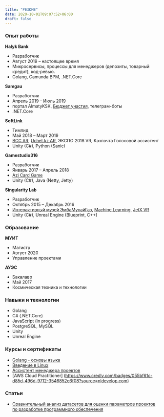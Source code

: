 ```yaml
---
title: "РЕЗЮМЕ"
date: 2020-10-01T09:07:52+06:00
draft: false
---
```


### Опыт работы
**Halyk Bank**
+ Разработчик
+ Август 2019 – настоящее время
+ Микросервисы, процессы для менеджеров (депозиты, товарный кредит), код-ревью.
+ Golang, Camunda BPM, .NET.Core

**Samgau**
+ Разработчик
+ Апрель 2019 – Июль 2019
+ портал AlmatyKSK, [Бюджет участия](https://budget.open-almaty.kz/), телеграм-боты
+ .NET.Core

**SoftLink**
+ Тимлид
+ Май 2018 – Март 2019
+ [BCC AR](https://play.google.com/store/apps/details?id=kz.bcc.ar&hl=ru),  [Uchet.kz AR](https://apps.apple.com/kz/app/uchet-kz-ar/id1451897051), ЭКСПО 2018 VR, Казпочта Голосовой ассистент
+ Unity (C#), Python (Sanic)

**Gamestudio316**
+ Разработчик
+ Январь 2017 – Апрель 2018
+ [Azi Card Game](https://play.google.com/store/apps/details?id=com.gudgame.azicardclub)
+ Unity (C#), Java (Netty, Jetty)

**Singularity Lab**
+ Разработчик
+ Октябрь 2015 – Декабрь 2016
+ [Интерактивный музей ЭмбаМунайГаз](https://singularity.kz/our-work/interaktivnyij-muzej-ao-embamunajgaz), [Machine Learning](https://store.steampowered.com/app/524030/Machine_Learning_Episode_I/), [JetX VR](https://store.steampowered.com/app/684620/JetX_VR/)
+ Unity (C#), Unreal Engine (Blueprint, C++)

### Образование
**МУИТ**
+ Магистр
+ Август 2020
+ Управление проектами

**АУЭС**
+ Бакалавр
+ Май 2017
+ Космическая техника и технологии


### Навыки и технологии
+ Golang
+ C# (.NET.Core)
+ JavaScript (in progress)
+ PostgreSQL, MySQL
+ Unity
+ Unreal Engine

### Курсы и сертификаты
+ [Golang - основы языка](https://www.coursera.org/account/accomplishments/verify/BZEGTBC7SAAB)
+ [Введение в Linux](https://stepik.org/cert/337675)
+ [Ассистент менеджера проектов](http://spmrk.kz/kz-sertification/certified)
+ [AWS Cloud Practitioner] (https://www.credly.com/badges/055bf61c-d85d-496d-9712-3546852c6f08?source=nldevelop.com)

### Статьи
+ [Сравнительный анализ датасетов для оценки параметров
проектов по разработке программного обеспечения](http://www.colloquium-journal.org/wp-content/uploads/2020/04/colloquium-journal-1062-chast-1.pdf)